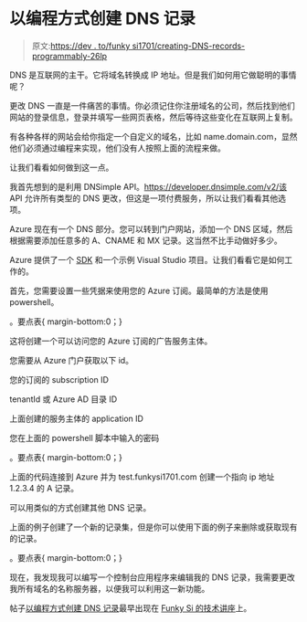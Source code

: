# 以编程方式创建 DNS 记录

> 原文:[https://dev . to/funky si1701/creating-DNS-records-programmably-26lp](https://dev.to/funkysi1701/creating-dns-records-programmatically-26lp)

DNS 是互联网的主干。它将域名转换成 IP 地址。但是我们如何用它做聪明的事情呢？

更改 DNS 一直是一件痛苦的事情。你必须记住你注册域名的公司，然后找到他们网站的登录信息，登录并填写一些网页表格，然后等待这些变化在互联网上复制。

有各种各样的网站会给你指定一个自定义的域名，比如 name.domain.com，显然他们必须通过编程来实现，他们没有人按照上面的流程来做。

让我们看看如何做到这一点。

我首先想到的是利用 DNSimple API。https://developer.dnsimple.com/v2/该 API 允许所有类型的 DNS 更改，但这是一项付费服务，所以让我们看看其他选项。

Azure 现在有一个 DNS 部分。您可以转到门户网站，添加一个 DNS 区域，然后根据需要添加任意多的 A、CNAME 和 MX 记录。这当然不比手动做好多少。

Azure 提供了一个 [SDK](https://docs.microsoft.com/en-us/azure/dns/dns-sdk) 和一个示例 Visual Studio 项目。让我们看看它是如何工作的。

首先，您需要设置一些凭据来使用您的 Azure 订阅。最简单的方法是使用 powershell。

。要点表{ margin-bottom:0；}

这将创建一个可以访问您的 Azure 订阅的广告服务主体。

您需要从 Azure 门户获取以下 id。

您的订阅的 subscription ID

tenantId 或 Azure AD 目录 ID

上面创建的服务主体的 application ID

您在上面的 powershell 脚本中输入的密码

。要点表{ margin-bottom:0；}

上面的代码连接到 Azure 并为 test.funkysi1701.com 创建一个指向 ip 地址 1.2.3.4 的 A 记录。

可以用类似的方式创建其他 DNS 记录。

上面的例子创建了一个新的记录集，但是你可以使用下面的例子来删除或获取现有的记录。

。要点表{ margin-bottom:0；}

现在，我发现我可以编写一个控制台应用程序来编辑我的 DNS 记录，我需要更改我所有域名的名称服务器，以便我可以利用这一新功能。

帖子[以编程方式创建 DNS 记录](https://www.funkysi1701.com/2017/10/16/creating-dns-records-programmatically/)最早出现在 [Funky Si 的技术讲座](https://www.funkysi1701.com)上。